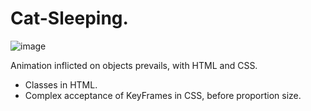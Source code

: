 # Cat-Sleeping.
![image](https://user-images.githubusercontent.com/81486565/140588682-40d9a6d9-9e4d-44ff-8fe8-163adf0f3e03.png)

Animation inflicted on objects prevails, with HTML and CSS.

- Classes in HTML.
- Complex acceptance of KeyFrames in CSS, before proportion size.
